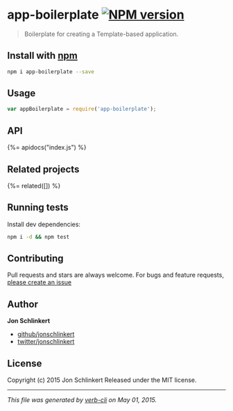 # app-boilerplate [![NPM version](https://badge.fury.io/js/app-boilerplate.svg)](http://badge.fury.io/js/app-boilerplate)

> Boilerplate for creating a Template-based application.

## Install with [npm](npmjs.org)

```bash
npm i app-boilerplate --save
```

## Usage

```js
var appBoilerplate = require('app-boilerplate');
```

## API

<!-- add a path or glob pattern for files with code comments to use for docs  -->
{%= apidocs("index.js") %}

## Related projects

<!-- add an array of related projects, then un-escape the helper -->
{%= related([]) %}

## Running tests

Install dev dependencies:

```bash
npm i -d && npm test
```

## Contributing

Pull requests and stars are always welcome. For bugs and feature requests, [please create an issue](https://github.com/jonschlinkert/app-boilerplate/issues)

## Author

**Jon Schlinkert**

+ [github/jonschlinkert](https://github.com/jonschlinkert)
+ [twitter/jonschlinkert](http://twitter.com/jonschlinkert)

## License

Copyright (c) 2015 Jon Schlinkert
Released under the MIT license.

***

_This file was generated by [verb-cli](https://github.com/assemble/verb-cli) on May 01, 2015._

<!-- reflinks generated by verb-reflinks plugin -->
